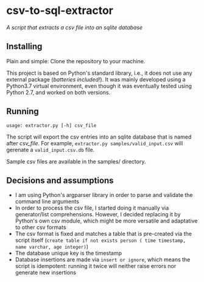 # csv-to-sql-extractor

*A script that extracts a csv file into an sqlite database*

## Installing

Plain and simple: Clone the repository to your machine.

This project is based on Python's standard library, i.e., it does not use any external package (_batteries included!_). It was mainly developed using a Python3.7 virtual environment, even though it was eventually tested using Python 2.7, and worked on both versions.

## Running

```
usage: extractor.py [-h] csv_file
```

The script will export the csv entries into an sqlite database that is named after <i>csv\_file</i>. For example, `extractor.py samples/valid_input.csv` will gerenate a `valid_input.csv.db` file.

Sample csv files are available in the samples/ directory.

## Decisions and assumptions

* I am using Python's argparser library in order to parse and validate the command line arguments
* In order to process the csv file, I started doing it manually via generator/list comprehensions. However, I decided replacing it by Python's own csv module, which might be more versatile and adaptative to other csv formats
* The csv format is fixed and matches a table that is pre-created via the script itself (`create table if not exists person ( time timestamp, name varchar, age integer)`)
* The database unique key is the timestamp
* Database insertions are made via `insert or ignore`, which means the script is idempotent: running it twice will neither raise errors nor generate new insertions

